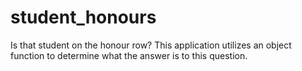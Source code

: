 # student_honours
 Is that student on the honour row? This application utilizes an object function to determine what the answer is to this question.
